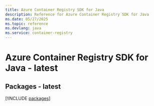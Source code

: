 ```yaml
---
title: Azure Container Registry SDK for Java
description: Reference for Azure Container Registry SDK for Java
ms.date: 05/27/2025
ms.topic: reference
ms.devlang: java
ms.service: container-registry
---
```

# Azure Container Registry SDK for Java - latest
## Packages - latest
[!INCLUDE [packages](container-registry-index.md)]